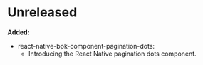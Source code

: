 # Unreleased

**Added:**
- react-native-bpk-component-pagination-dots:
  - Introducing the React Native pagination dots component.
